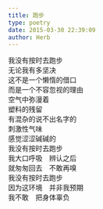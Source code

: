 ```yaml
---  
title: 跑步  
type: poetry  
date: 2015-03-30 22:39:09  
author: Herb    
---  
```

我没有按时去跑步  
无论我有多坚决  
这不是一个懒惰的借口  
而是一个不容忽视的理由  
空气中弥漫着  
塑料的残留  
有混杂的说不出名字的  
刺激性气味  
感觉涩涩碱碱的  
我没有按时去跑步  
我大口呼吸　辨认之后  
就匆匆回去　不敢再嗅  
我没有按时去跑步  
因为这环境　并非我预期  
我不敢　把身体辜负